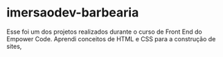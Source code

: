 # imersaodev-barbearia
Esse foi um dos projetos realizados durante o curso de Front End do Empower Code. Aprendi conceitos de HTML e CSS para a construção de sites,
